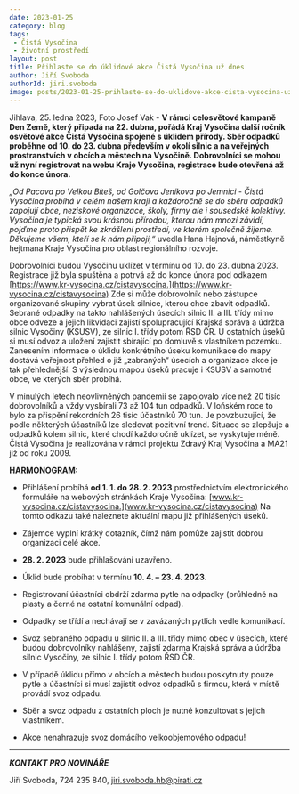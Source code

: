 ```yaml
---
date: 2023-01-25
category: blog
tags:
 - Čistá Vysočina
 - životní prostředí
layout: post
title: Přihlaste se do úklidové akce Čistá Vysočina už dnes
author: Jiří Svoboda
authorId: jiri.svoboda
image: posts/2023-01-25-prihlaste-se-do-uklidove-akce-cista-vysocina-uz-dnes.png
---
```


Jihlava, 25. ledna 2023, Foto Josef Vak - **V rámci celosvětové kampaně Den Země, který připadá na 22. dubna, pořádá Kraj Vysočina další ročník osvětové akce Čistá Vysočina spojené s úklidem přírody. Sběr odpadků proběhne od 10. do 23. dubna především v okolí silnic a na veřejných prostranstvích v obcích a městech na Vysočině. Dobrovolníci se mohou už nyní registrovat na webu Kraje Vysočina, registrace bude otevřená až do konce února.**

*„Od Pacova po Velkou Bíteš, od Golčova Jeníkova po Jemnici - Čistá Vysočina probíhá v celém našem kraji a každoročně se do sběru odpadků zapojují obce, neziskové organizace, školy, firmy ale i sousedské kolektivy. Vysočina je typická svou krásnou přírodou, kterou nám mnozí závidí, pojďme proto přispět ke zkrášlení prostředí, ve kterém společně žijeme. Děkujeme všem, kteří se k nám připojí,“* uvedla Hana Hajnová, náměstkyně hejtmana Kraje Vysočina pro oblast regionálního rozvoje.
 
Dobrovolníci budou Vysočinu uklízet v termínu od 10. do 23. dubna 2023. Registrace již byla spuštěna a potrvá až do konce února pod odkazem [https://www.kr-vysocina.cz/cistavysocina.](https://www.kr-vysocina.cz/cistavysocina) Zde si může dobrovolník nebo zástupce organizované skupiny vybrat úsek silnice, kterou chce zbavit odpadků. Sebrané odpadky na takto nahlášených úsecích silnic II. a III. třídy mimo obce odveze a jejich likvidaci zajistí spolupracující Krajská správa a údržba silnic Vysočiny (KSUSV), ze silnic I. třídy potom ŘSD ČR. U ostatních úseků si musí odvoz a uložení zajistit sbírající po domluvě s vlastníkem pozemku. Zanesením informace o úklidu konkrétního úseku komunikace do mapy dostává veřejnost přehled o již „zabraných“ úsecích a organizace akce je tak přehlednější. S výslednou mapou úseků pracuje i KSUSV a samotné obce, ve kterých sběr probíhá.

V minulých letech neovlivněných pandemií se zapojovalo více než 20 tisíc dobrovolníků a vždy vysbírali 73 až 104 tun odpadků. V loňském roce to bylo za přispění rekordních 26 tisíc účastníků 70 tun. Je povzbuzující, že podle některých účastníků lze sledovat pozitivní trend. Situace se zlepšuje a odpadků kolem silnic, které chodí každoročně uklízet, se vyskytuje méně. Čistá Vysočina je realizována v rámci projektu Zdravý Kraj Vysočina a MA21 již od roku 2009.

**HARMONOGRAM:**

- Přihlášení probíhá **od 1. 1. do 28. 2. 2023** prostřednictvím elektronického formuláře na webových stránkách Kraje Vysočina: [www.kr-vysocina.cz/cistavysocina.](www.kr-vysocina.cz/cistavysocina) Na tomto odkazu také naleznete aktuální mapu již přihlášených úseků.

- Zájemce vyplní krátký dotazník, čímž nám pomůže zajistit dobrou organizaci celé akce.

- **28. 2. 2023** bude přihlašování uzavřeno.

- Úklid bude probíhat v termínu **10. 4. – 23. 4. 2023**.

- Registrovaní účastníci obdrží zdarma pytle na odpadky (průhledné na plasty a černé na ostatní komunální odpad).

- Odpadky se třídí a nechávají se v zavázaných pytlích vedle komunikací.

- Svoz sebraného odpadu u silnic II. a III. třídy mimo obec v úsecích, které budou dobrovolníky nahlášeny, zajistí zdarma Krajská správa a údržba silnic Vysočiny, ze silnic I. třídy potom ŘSD ČR.

- V případě úklidu přímo v obcích a městech budou poskytnuty pouze pytle a účastníci si musí zajistit odvoz odpadků s firmou, která v místě provádí svoz odpadu.

- Sběr a svoz odpadu z ostatních ploch je nutné konzultovat s jejich vlastníkem.

- Akce nenahrazuje svoz domácího velkoobjemového odpadu!


---

***KONTAKT PRO NOVINÁŘE*** 

Jiří Svoboda, 724 235 840, <jiri.svoboda.hb@pirati.cz>
